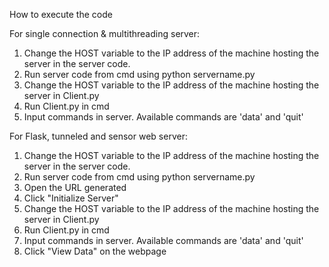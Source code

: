 How to execute the code

For single connection & multithreading server:
1) Change the HOST variable to the IP address of the machine hosting the server in the server code.
2) Run server code from cmd using python servername.py 
3) Change the HOST variable to the IP address of the machine hosting the server in Client.py
4) Run Client.py in cmd
5) Input commands in server. Available commands are 'data' and 'quit'

For Flask, tunneled and sensor web server:
1) Change the HOST variable to the IP address of the machine hosting the server in the server code.
2) Run server code from cmd using python servername.py 
3) Open the URL generated
4) Click "Initialize Server"
5) Change the HOST variable to the IP address of the machine hosting the server in Client.py
6) Run Client.py in cmd
7) Input commands in server. Available commands are 'data' and 'quit'
8) Click "View Data" on the webpage
